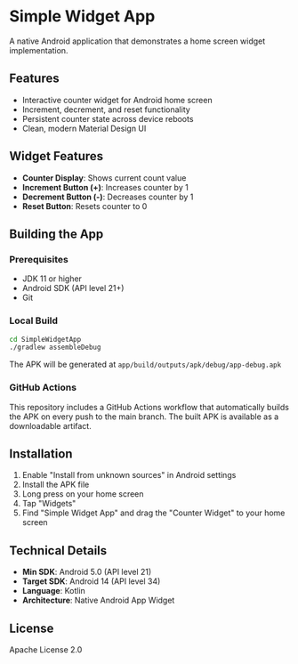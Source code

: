 # Simple Widget App

A native Android application that demonstrates a home screen widget implementation.

## Features

- Interactive counter widget for Android home screen
- Increment, decrement, and reset functionality
- Persistent counter state across device reboots
- Clean, modern Material Design UI

## Widget Features

- **Counter Display**: Shows current count value
- **Increment Button (+)**: Increases counter by 1
- **Decrement Button (-)**: Decreases counter by 1  
- **Reset Button**: Resets counter to 0

## Building the App

### Prerequisites

- JDK 11 or higher
- Android SDK (API level 21+)
- Git

### Local Build

```bash
cd SimpleWidgetApp
./gradlew assembleDebug
```

The APK will be generated at `app/build/outputs/apk/debug/app-debug.apk`

### GitHub Actions

This repository includes a GitHub Actions workflow that automatically builds the APK on every push to the main branch. The built APK is available as a downloadable artifact.

## Installation

1. Enable "Install from unknown sources" in Android settings
2. Install the APK file
3. Long press on your home screen
4. Tap "Widgets"
5. Find "Simple Widget App" and drag the "Counter Widget" to your home screen

## Technical Details

- **Min SDK**: Android 5.0 (API level 21)
- **Target SDK**: Android 14 (API level 34)
- **Language**: Kotlin
- **Architecture**: Native Android App Widget

## License

Apache License 2.0